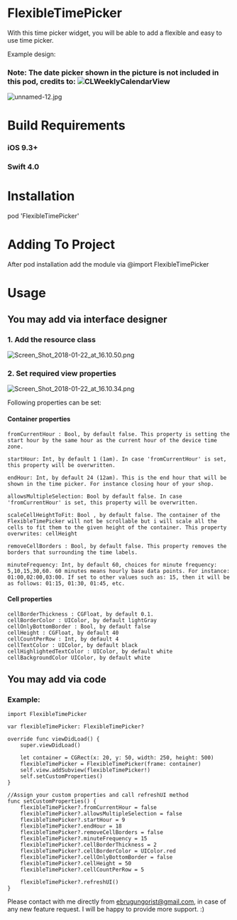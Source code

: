 # FlexibleTimePicker
With this time picker widget, you will be able to add a flexible and easy to use time picker.

Example design:

### Note: The date picker shown in the picture is not included in this pod, credits to: ![CLWeeklyCalendarView](https://github.com/clisuper/CLWeeklyCalendarView)

![unnamed-12.jpg](https://s13.postimg.org/45ar6i9fb/unnamed-12.jpg)


# Build Requirements

### iOS 9.3+
### Swift 4.0

# Installation

pod 'FlexibleTimePicker'

# Adding To Project

After pod installation add the module via @import FlexibleTimePicker

# Usage

##  You may add via interface designer

### 1. Add the resource class

![Screen_Shot_2018-01-22_at_16.10.50.png](https://s13.postimg.org/mywk3fn1z/Screen_Shot_2018-01-22_at_16.10.50.png)

### 2. Set required view properties

![Screen_Shot_2018-01-22_at_16.10.34.png](https://s13.postimg.org/4jc360ls7/Screen_Shot_2018-01-22_at_16.10.34.png)

Following properties can be set:

#### Container properties


    fromCurrentHour : Bool, by default false. This property is setting the start hour by the same hour as the current hour of the device time zone.
    
    startHour: Int, by default 1 (1am). In case 'fromCurrentHour' is set, this property will be overwritten.
    
    endHour: Int, by default 24 (12am). This is the end hour that will be shown in the time picker. For instance closing hour of your shop.
    
    allowsMultipleSelection: Bool by default false. In case 'fromCurrentHour' is set, this property will be overwritten.
    
    scaleCellHeightToFit: Bool , by default false. The container of the FlexibleTimePicker will not be scrollable but i will scale all the cells to fit them to the given height of the container. This property overwrites: cellHeight
    
    removeCellBorders : Bool, by default false. This property removes the borders that surrounding the time labels.
    
    minuteFrequency: Int, by default 60, choices for minute frequency: 5,10,15,30,60. 60 minutes means hourly base data points. For instance: 01:00,02:00,03:00. If set to other values such as: 15, then it will be as follows: 01:15, 01:30, 01:45, etc.

#### Cell properties

    cellBorderThickness : CGFloat, by default 0.1.
    cellBorderColor : UIColor, by default lightGray
    cellOnlyBottomBorder : Bool, by default false
    cellHeight : CGFloat, by default 40
    cellCountPerRow : Int, by default 4
    cellTextColor : UIColor, by default black
    cellHighlightedTextColor : UIColor, by default white
    cellBackgroundColor UIColor, by default white

## You may add via code

### Example:

    import FlexibleTimePicker
    
    var flexibleTimePicker: FlexibleTimePicker?

    override func viewDidLoad() {
        super.viewDidLoad()
        
        let container = CGRect(x: 20, y: 50, width: 250, height: 500)
        flexibleTimePicker = FlexibleTimePicker(frame: container)
        self.view.addSubview(flexibleTimePicker!)
        self.setCustomProperties()
    }

    //Assign your custom properties and call refreshUI method
    func setCustomProperties() {
        flexibleTimePicker?.fromCurrentHour = false
        flexibleTimePicker?.allowsMultipleSelection = false
        flexibleTimePicker?.startHour = 9
        flexibleTimePicker?.endHour = 18
        flexibleTimePicker?.removeCellBorders = false
        flexibleTimePicker?.minuteFrequency = 15
        flexibleTimePicker?.cellBorderThickness = 2
        flexibleTimePicker?.cellBorderColor = UIColor.red
        flexibleTimePicker?.cellOnlyBottomBorder = false
        flexibleTimePicker?.cellHeight = 50
        flexibleTimePicker?.cellCountPerRow = 5
        
        flexibleTimePicker?.refreshUI()
    }


Please contact with me directly  from ebrugungorist@gmail.com, in case of any new feature request. I will be happy to provide more support. :)


